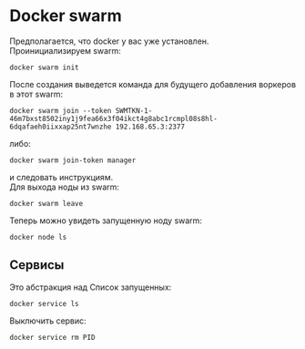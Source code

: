 # Docker swarm
Предполагается, что docker у вас уже установлен.  
Проинициализируем swarm:
```
docker swarm init
```
После создания выведется команда для будущего добавления воркеров в этот swarm:
```
docker swarm join --token SWMTKN-1-46m7bxst8502iny1j9fea66x3f04ikct4g8abc1rcmpl08s8hl-6dqafaeh0iixxap25nt7wnzhe 192.168.65.3:2377
```
либо: 
```
docker swarm join-token manager
```
и следовать инструкциям.  
Для выхода ноды из swarm:
```
docker swarm leave
```
Теперь можно увидеть запущенную ноду swarm:
```
docker node ls
```



## Сервисы
Это абстракция над 
Список запущенных:
```
docker service ls
```
Выключить сервис:
```
docker service rm PID
```

